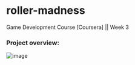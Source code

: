 # roller-madness
Game Development Course [Coursera] || Week 3

### Project overview:
![image](https://user-images.githubusercontent.com/39462249/115271403-fd55b500-a145-11eb-869e-be101b4a39c7.png)
